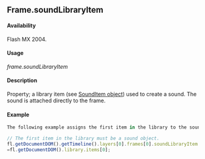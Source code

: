 ## Frame.soundLibraryItem

#### Availability

Flash MX 2004.

#### Usage

*frame.soundLibraryItem*

#### Description

Property; a library item (see [SoundItem object](../SoundItem_object/soundItem_summary.md)) used to create a sound. The sound is attached directly to the frame.

#### Example

```javascript
The following example assigns the first item in the library to the soundLibraryItem property of the first frame:

// The first item in the library must be a sound object. 
fl.getDocumentDOM().getTimeline().layers[0].frames[0].soundLibraryItem
=fl.getDocumentDOM().library.items[0];

```
